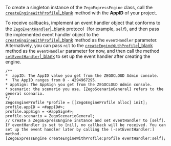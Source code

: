 To create a singleton instance of the `ZegoExpressEngine` class, call the [`createEngineWithProfile`|_blank](/article/api?doc=Express_Video_SDK_API~ObjectiveC_ios~class~zego-express-engine#create-engine-with-profile-event-handler) method with the **AppID** of your project.

To receive callbacks, implement an event handler object that conforms to the [`ZegoEventHandler`\|_blank](/article/api?doc=Express_Video_SDK_API~ObjectiveC_ios~protocol~zego-event-handler) protocol（for example, `self`), and then pass the implemented event handler object to the [`createEngineWithProfile`|_blank](/article/api?doc=Express_Video_SDK_API~ObjectiveC_ios~class~zego-express-engine#create-engine-with-profile-event-handler) method as the `eventHandler` parameter.
Alternatively, you can pass `nil` to the [`createEngineWithProfile`|_blank](/article/api?doc=Express_Video_SDK_API~ObjectiveC_ios~class~zego-express-engine#create-engine-with-profile-event-handler) method as the `eventHandler` parameter for now, and then call the method [`setEventHandler`\|_blank](/article/api?doc=Express_Video_SDK_API~ObjectiveC_ios~class~zego-express-engine#set-event-handler) to set up the event handler after creating the engine.


```objc
/**
*  appID: The AppID value you get from the ZEGOCLOUD Admin console.
*  The AppID ranges from 0 - 4294967295.
* appSign: The AppSign you get from the ZEGOCLOUD Admin console.
* scenario: the scenario you use. [ZegoScenarioGeneral] refers to the general scenario. 
*/
ZegoEngineProfile *profile = [[ZegoEngineProfile alloc] init];
profile.appID = <#appID#>;
profile.appSign = <#appSign#>;
profile.scenario = ZegoScenarioGeneral;
// Create a ZegoExpressEngine instance and set eventHandler to [self]. If eventHandler is set to [nil], no callback will be received. You can set up the event handler later by calling the [-setEventHandler:] method.
[ZegoExpressEngine createEngineWithProfile:profile eventHandler:self];
```








